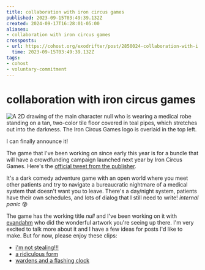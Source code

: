 ```yaml
---
title: collaboration with iron circus games
published: 2023-09-15T03:49:39.132Z
created: 2024-09-17T16:28:01-05:00
aliases:
- collaboration with iron circus games
crossposts:
- url: https://cohost.org/exodrifter/post/2850024-collaboration-with-i
  time: 2023-09-15T03:49:39.132Z
tags:
- cohost
- voluntary-commitment
---
```


# collaboration with iron circus games

![A 2D drawing of the main character null who is wearing a medical robe standing on a tan, two-color tile floor covered in teal pipes, which stretches out into the darkness. The Iron Circus Games logo is overlaid in the top left.](20230915034939-hero.jpg)

I can finally announce it!

The game that I've been working on since early this year is for a bundle that will have a crowdfunding campaign launched next year by Iron Circus Games. Here's the [official tweet from the publisher](https://twitter.com/ironcircuscomix/status/1702461505302638777).

It's a dark comedy adventure game with an open world where you meet other patients and try to navigate a bureaucratic nightmare of a medical system that doesn't want you to leave. There's a day/night system, patients have their own schedules, and lots of dialog that I still need to write! _internal panic_ 😰

The game has the working title _null_ and I've been working on it with [evandahm](https://twitter.com/evandahm) who did the wonderful artwork you're seeing up there. I'm very excited to talk more about it and I have a few ideas for posts I'd like to make. But for now, please enjoy these clips:
- [i'm not stealing!!!](https://www.twitch.tv/exodrifter_/clip/HandsomeSuperLlamaFreakinStinkin-h3QbvRLYN-b4-jHS)
- [a ridiculous form](https://www.twitch.tv/exodrifter_/clip/PlumpDepressedPistachioDeIlluminati-VwD6BaBUzxIO4mEG)
- [wardens and a flashing clock](https://www.twitch.tv/exodrifter_/clip/StylishPhilanthropicParrotHoneyBadger-wzJtbb7ih42m4XzO)
